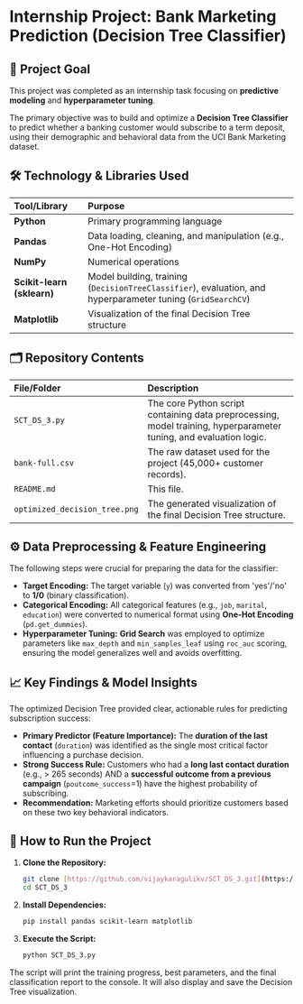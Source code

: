 # Internship Project: Bank Marketing Prediction (Decision Tree Classifier)

## 🎯 Project Goal

This project was completed as an internship task focusing on **predictive modeling** and **hyperparameter tuning**.

The primary objective was to build and optimize a **Decision Tree Classifier** to predict whether a banking customer would subscribe to a term deposit, using their demographic and behavioral data from the UCI Bank Marketing dataset.

## 🛠️ Technology & Libraries Used

| Tool/Library | Purpose |
| :--- | :--- |
| **Python** | Primary programming language |
| **Pandas** | Data loading, cleaning, and manipulation (e.g., One-Hot Encoding) |
| **NumPy** | Numerical operations |
| **Scikit-learn (sklearn)** | Model building, training (`DecisionTreeClassifier`), evaluation, and hyperparameter tuning (`GridSearchCV`) |
| **Matplotlib** | Visualization of the final Decision Tree structure |

## 🗂️ Repository Contents

| File/Folder | Description |
| :--- | :--- |
| `SCT_DS_3.py` | The core Python script containing data preprocessing, model training, hyperparameter tuning, and evaluation logic. |
| `bank-full.csv` | The raw dataset used for the project (45,000+ customer records). |
| `README.md` | This file. |
| `optimized_decision_tree.png` | The generated visualization of the final Decision Tree structure. |

## ⚙️ Data Preprocessing & Feature Engineering

The following steps were crucial for preparing the data for the classifier:

* **Target Encoding:** The target variable (`y`) was converted from 'yes'/'no' to **1/0** (binary classification).
* **Categorical Encoding:** All categorical features (e.g., `job`, `marital`, `education`) were converted to numerical format using **One-Hot Encoding** (`pd.get_dummies`).
* **Hyperparameter Tuning:** **Grid Search** was employed to optimize parameters like `max_depth` and `min_samples_leaf` using `roc_auc` scoring, ensuring the model generalizes well and avoids overfitting.

## 📈 Key Findings & Model Insights

The optimized Decision Tree provided clear, actionable rules for predicting subscription success:

* **Primary Predictor (Feature Importance):** The **duration of the last contact** (`duration`) was identified as the single most critical factor influencing a purchase decision.
* **Strong Success Rule:** Customers who had a **long last contact duration** (e.g., > 265 seconds) AND a **successful outcome from a previous campaign** (`poutcome_success`=1) have the highest probability of subscribing.
* **Recommendation:** Marketing efforts should prioritize customers based on these two key behavioral indicators.

## 🚀 How to Run the Project

1.  **Clone the Repository:**
    ```bash
    git clone [https://github.com/vijaykaragulikv/SCT_DS_3.git](https://github.com/vijaykaragulikv/SCT_DS_3.git)
    cd SCT_DS_3
    ```

2.  **Install Dependencies:**
    ```bash
    pip install pandas scikit-learn matplotlib
    ```

3.  **Execute the Script:**
    ```bash
    python SCT_DS_3.py
    ```
The script will print the training progress, best parameters, and the final classification report to the console. It will also display and save the Decision Tree visualization.
